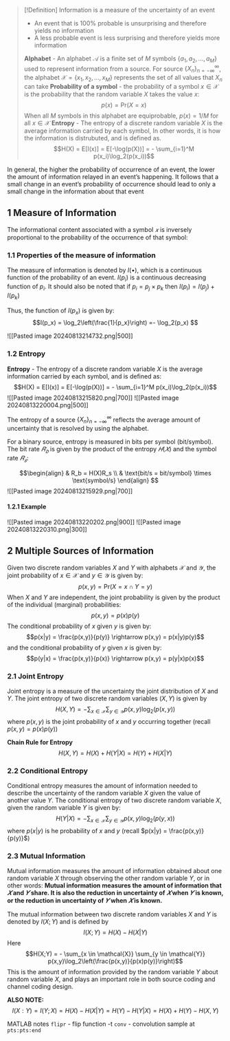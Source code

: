 > [!Definition]
> Information is a measure of the uncertainty of an event
> - An event that is 100% probable is unsurprising and therefore yields  no information
> - A less probable event is less surprising and therefore yields more information
>   
>   
> **Alphabet** - An alphabet $\mathcal{A}$  is a finite set of $M$ symbols $\{a_1, a_2, ... , a_M\}$ used to represent information from a source. For source $\{X_n\}^\infty_{n=-\infty}$, the alphabet $\mathcal{X}=\{x_1, x_2, ... , x_M\}$ represents the set of all values that $X_n$ can take
> **Probability of a symbol** - the probability of a symbol $x \in \mathcal{X}$ is the probability that the random variable $X$ takes the value $x$:
> $$p(x) = \text{Pr}(X=x)$$
> When all $M$ symbols in this alphabet are equiprobable, $p(x)= 1/M$ for all $x \in \mathcal{X}$
> **Entropy** - The entropy of a discrete random variable $X$ is the average information carried by each symbol, In other words, it is how the information is distrubuted, and is defined as. 
> $$H(X) = E[I(x)] = E[-\log(p(X))] = - \sum_{i=1}^M p(x_i)\log_2(p(x_i))$$



In general, the higher the probability of occurrence of an event, the lower the amount of information relayed in an event’s happening. It follows that a small change in an event’s probability of occurrence should lead to only a small change in the information about that event

## 1 Measure of Information
The informational content associated with a symbol $𝑥$ is inversely proportional to the probability of the occurrence of that symbol:

### 1.1 Properties of the measure of information
The measure of information is denoted by $I(\bullet)$, which is a continuous function of the probability of an event. $I(p_i)$ is a continuous decreasing function of $p_i$. 
It should also be noted that if $p_i = p_j \times p_k$ then $I(p_i) = I(p_j) + I(p_k)$

Thus, the function of $I(p_x)$ is given by:
$$I(p_x) = \log_2\left(\frac{1}{p_x}\right) =- \log_2(p_x) $$

![[Pasted image 20240813214732.png|500]]




### 1.2 Entropy
 **Entropy** - The entropy of a discrete random variable $X$ is the average information carried by each symbol, and is defined as:
$$H(X) = E[I(x)] = E[-\log(p(X))] = - \sum_{i=1}^M p(x_i)\log_2(p(x_i))$$
![[Pasted image 20240813215820.png|700]]
![[Pasted image 20240813220004.png|500]]

The entropy of a source $\{X_n\}^\infty_{n=-\infty}$ reflects the average amount of uncertainty that is resolved by
using the alphabet.

For a binary source, entropy is measured in bits per symbol (bit/symbol). The bit rate $𝑅_𝑏$ is given
by the product of the entropy $𝐻 (𝑋)$ and the symbol rate $𝑅_𝑠$:

$$\begin{align}
& R_b = H(X)R_s \\
& \text{bit/s = bit/symbol} \times \text{symbol/s}
\end{align}
$$
![[Pasted image 20240813215929.png|700]]

#### 1.2.1 Example
![[Pasted image 20240813220202.png|900]]
![[Pasted image 20240813220310.png|300]]


## 2 Multiple Sources of Information
Given two discrete random variables $X$ and $Y$ with alphabets $\mathcal{X}$ and $\mathcal{Y}$, the joint probability of $x\in \mathcal{X}$ and $y \in \mathcal{Y}$ is given by:
$$p(x,y) = \text{Pr}(X = x \cap Y = y)$$
When $X$ and $Y$ are independent, the joint probability is given by the product of the individual (marginal) probabilities:
$$p(x,y) = p(x)p(y)$$
The conditional probability of $x$ given $y$ is given by:
$$p(x|y) = \frac{p(x,y)}{p(y)} \rightarrow p(x,y) = p(x|y)p(y)$$
and the conditional probability of $y$ given $x$ is given by:
$$p(y|x) = \frac{p(x,y)}{p(x)} \rightarrow p(x,y) = p(y|x)p(x)$$

### 2.1 Joint Entropy
Joint entropy is a measure of the uncertainty the joint distribution of $X$ and $Y$. 
The joint entropy of two discrete random variables $(X, Y)$ is given by 
$$H(X, Y) = - \sum_{x \in \mathcal{X}} \sum_{y \in \mathcal{Y}} p(x,y)\log_2(p(x,y))$$
where $p(x,y)$ is the joint probability of $x$ and $y$ occurring together (recall $p(x,y) = p(x)p(y)$)

**Chain Rule for Entropy**
$$H(X,Y)=H(X)+H(Y|X)=H(Y)+H(X|Y)$$
### 2.2 Conditional Entropy
Conditional entropy measures the amount of information needed to describe the uncertainty of the random variable $X$ given the value of another value $Y$.
The conditional entropy of two discrete random variable $X$, given the random variable $Y$ is given by:
$$H(Y| X) = - \sum_{x \in \mathcal{X}} \sum_{y \in \mathcal{Y}} p(x,y)\log_2(p(y,x))$$
where $p(x|y)$ is he probability of $x$ and $y$ (recall $p(x|y) = \frac{p(x,y)}{p(y)}$)
### 2.3 Mutual Information
Mutual information measures the amount of information obtained about one random variable $X$ through observing the other random variable $Y$, or in other words:
**Mutual information measures the amount of information that $𝑋$ and $𝑌$ share. It is also the reduction in uncertainty of $𝑋$ when $𝑌$ is known, or the reduction in uncertainty of $𝑌$ when $𝑋$ is known.**

The mutual information between two discrete random variables $X$ and $Y$ is denoted by $I (X ; Y )$ and is defined by
$$I(X;Y)=H(X)-H(X|Y)$$
Here
$$H(X;Y) = - \sum_{x \in \mathcal{X}} \sum_{y \in \mathcal{Y}} p(x,y)\log_2\left(\frac{p(x,y)}{p(x)p(y)}\right)$$
This is the amount of information provided by the random variable $Y$ about random variable $X$, and plays an important role in both source coding and channel coding design.

**ALSO NOTE:**
$$I(X:Y) = I(Y;X) = H(X)-H(X|Y)=H(Y)-H(Y|X)=H(X)+H(Y)-H(X,Y)$$




MATLAB notes
`flipr` - flip function -t
`conv` - convolution
sample at `pts:pts:end`
